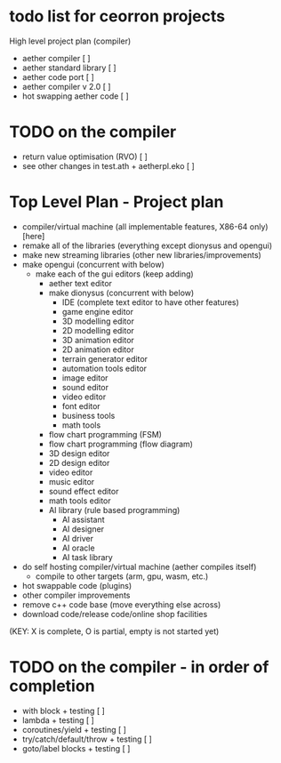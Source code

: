 # todo list for ceorron projects

High level project plan (compiler)
 - aether compiler                                         [ ]
 - aether standard library                                 [ ]
 - aether code port                                        [ ]
 - aether compiler v 2.0                                   [ ]
 - hot swapping aether code                                [ ]

# TODO on the compiler

 - return value optimisation (RVO)                         [ ]
 - see other changes in test.ath + aetherpl.eko            [ ]

# Top Level Plan - Project plan

- compiler/virtual machine (all implementable features, X86-64 only) [here]
- remake all of the libraries (everything except dionysus and opengui)
- make new streaming libraries (other new libraries/improvements)
- make opengui (concurrent with below)
  - make each of the gui editors (keep adding)
    - aether text editor
    - make dionysus (concurrent with below)
      - IDE (complete text editor to have other features)
      - game engine editor
      - 3D modelling editor
      - 2D modelling editor
      - 3D animation editor
      - 2D animation editor
      - terrain generator editor
      - automation tools editor
      - image editor
      - sound editor
      - video editor
      - font editor
      - business tools
      - math tools
    - flow chart programming (FSM)
    - flow chart programming (flow diagram)
    - 3D design editor
    - 2D design editor
    - video editor
    - music editor
    - sound effect editor
    - math tools editor
    - AI library (rule based programming)
      - AI assistant
      - AI designer
      - AI driver
      - AI oracle
      - AI task library
- do self hosting compiler/virtual machine (aether compiles itself)
  - compile to other targets (arm, gpu, wasm, etc.) 
- hot swappable code (plugins)
- other compiler improvements
- remove c++ code base (move everything else across)
- download code/release code/online shop facilities


(KEY: X is complete, O is partial, empty is not started yet)

# TODO on the compiler - in order of completion

 - with block + testing                          [ ]
 - lambda + testing                              [ ]
 - coroutines/yield + testing                    [ ]
 - try/catch/default/throw + testing             [ ]
 - goto/label blocks + testing                   [ ]
